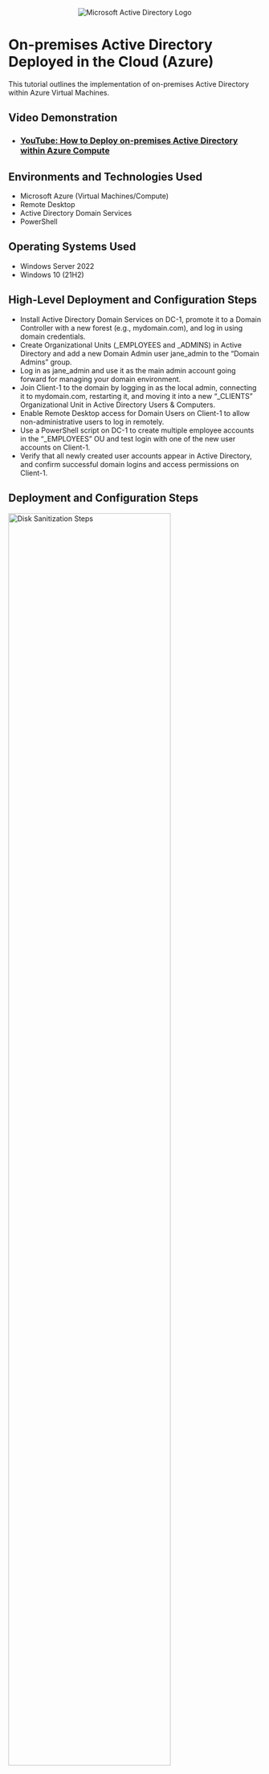 <p align="center">
<img src="https://i.imgur.com/pU5A58S.png" alt="Microsoft Active Directory Logo"/>
</p>

<h1>On-premises Active Directory Deployed in the Cloud (Azure)</h1>
This tutorial outlines the implementation of on-premises Active Directory within Azure Virtual Machines.<br />


<h2>Video Demonstration</h2>

- ### [YouTube: How to Deploy on-premises Active Directory within Azure Compute](https://www.youtube.com/playlist?list=PLAnyL2H5UDKJMvD8S6Tw0vygNQYxSWuRe)

<h2>Environments and Technologies Used</h2>

- Microsoft Azure (Virtual Machines/Compute)
- Remote Desktop
- Active Directory Domain Services
- PowerShell

<h2>Operating Systems Used </h2>

- Windows Server 2022
- Windows 10 (21H2)

<h2>High-Level Deployment and Configuration Steps</h2>

- Install Active Directory Domain Services on DC-1, promote it to a Domain Controller with a new forest (e.g., mydomain.com), and log in using domain credentials.
- Create Organizational Units (_EMPLOYEES and _ADMINS) in Active Directory and add a new Domain Admin user jane_admin to the “Domain Admins” group.
- Log in as jane_admin and use it as the main admin account going forward for managing your domain environment.
- Join Client-1 to the domain by logging in as the local admin, connecting it to mydomain.com, restarting it, and moving it into a new “_CLIENTS” Organizational Unit in Active Directory Users & Computers.
- Enable Remote Desktop access for Domain Users on Client-1 to allow non-administrative users to log in remotely.
- Use a PowerShell script on DC-1 to create multiple employee accounts in the “_EMPLOYEES” OU and test login with one of the new user accounts on Client-1.
- Verify that all newly created user accounts appear in Active Directory, and confirm successful domain logins and access permissions on Client-1.
  
<h2>Deployment and Configuration Steps</h2>

<p>
<img src="https://github.com/user-attachments/assets/1e9a93d0-b6de-4304-8756-f4ccd8926c44" height="80%" width="80%" alt="Disk Sanitization Steps"/>
</p>
<p>
<img src="https://github.com/user-attachments/assets/d3031e7f-da26-4476-a250-f931040dc401" height="80%" width="80%" alt="Disk Sanitization Steps"/>
</p>
<p>
To begin configuring your on-premises Active Directory infrastructure, log into the DC-1 virtual machine and install the Active Directory Domain Services (AD DS) role. After installation, promote the server to a Domain Controller by creating a new forest (e.g., mydomain.com). Once the server restarts, you can log in using your domain credentials (e.g., mydomain.com\marc) to manage your new AD environment.
</p>
<br />

<p>
<img src="https://github.com/user-attachments/assets/420a5df8-32d9-49f8-9b85-0b790f6cd2ca" height="80%" width="80%" alt="Disk Sanitization Steps"/>
</p>
<p>
<img src="https://github.com/user-attachments/assets/29ddecf9-1b06-45d2-8c1d-f56beff5d678" height="80%" width="80%" alt="Disk Sanitization Steps"/>
</p>
<p>
<img src="https://github.com/user-attachments/assets/9dad8d34-5aed-46e0-8a34-02624deb9fa2" height="80%" width="80%" alt="Disk Sanitization Steps"/>
</p>
<p>
In Active Directory Users and Computers (ADUC), creating Organizational Units (OUs) like _EMPLOYEES and _ADMINS helps organize user accounts based on their roles or access levels. Within the _ADMINS OU, you create a new user account called jane_admin and assign it a secure password. After creating the account, you add jane_admin to the “Domain Admins” security group, granting it administrative privileges across the domain.
</p>
<br />

<p>
<img src="https://github.com/user-attachments/assets/ce82cbd1-d032-4f9a-84ad-c654f899e9a4" height="80%" width="80%" alt="Disk Sanitization Steps"/>
</p>
<p>
After creating the jane_admin account and adding it to the Domain Admins group, log out of DC-1 and log back in using the domain credentials for jane_admin. This account will now have administrative privileges across the domain and should be used for managing domain resources and configurations. Using a dedicated domain admin account improves security and separates administrative tasks from regular user activity.

</p>
<br />

<p>
<img src="https://github.com/user-attachments/assets/664c55bd-4216-4b6a-99e2-04a40479dd34" height="80%" width="80%" alt="Disk Sanitization Steps"/>
</p>
<p>
<img src="https://github.com/user-attachments/assets/10155ba5-95df-44c5-998e-45dba054b600" height="80%" width="80%" alt="Disk Sanitization Steps"/>
</p>
<p>
To join Client-1 to the domain, first log into the Client-1 VM as the local administrator and connect it to your domain (e.g., mydomain.com**) through the system settings. Once the computer restarts and successfully joins the domain, log into DC-1 and open **Active Directory Users and Computers (ADUC). In ADUC, create a new Organizational Unit called **\_CLIENTS** and move *Client-1* into it to organize and manage client machines more effectively.

</p>
<br />

<p>
<img src="https://github.com/user-attachments/assets/d55a74ae-d31c-4fed-933c-6a7ea06f7968" height="80%" width="80%" alt="Disk Sanitization Steps"/>
</p>
<p>
To enable Remote Desktop access for Domain Users on *Client-1*, log in as **mydomain.com\jane\_admin** and open the system properties. Navigate to the **Remote Desktop** settings and allow connections from users in the **Domain Users** group. This configuration permits standard domain users to access the machine remotely, which is useful for testing logins and supporting end users in a real-world environment.

</p>
<br />

<p>
<img src="https://github.com/user-attachments/assets/ad5a310c-3ec9-4f69-9802-7c7c5faec083" height="80%" width="80%" alt="Disk Sanitization Steps"/>
</p>
<p>
<img src="https://github.com/user-attachments/assets/9d5d224c-dd75-42a6-9459-913000b87903" height="80%" width="80%" alt="Disk Sanitization Steps"/>
</p>
<p>
On DC-1, launch PowerShell ISE as an administrator and use a script to automatically generate multiple employee user accounts in the _EMPLOYEES Organizational Unit. Once the script runs, verify the new accounts in Active Directory Users and Computers (ADUC). Then, switch to Client-1 and attempt to log in using one of the newly created accounts to confirm proper domain authentication. 

</p>
<br />
<p>
<img src="https://github.com/user-attachments/assets/b948aa62-373f-4035-a8a3-229b94573d0c" height="80%" width="80%" alt="Disk Sanitization Steps"/>
</p>
<p>
<img src="https://github.com/user-attachments/assets/659e7858-c497-4b3a-83a4-a42cf69a3336" height="80%" width="80%" alt="Disk Sanitization Steps"/>
</p>
<p>
After running the PowerShell script to create user accounts, open Active Directory Users and Computers (ADUC) on DC-1 to ensure all accounts are correctly listed under the _EMPLOYEES OU. Then, on Client-1, test logging in with several of the new accounts to verify that they are recognized by the domain. Confirm that each user can log in successfully and that appropriate access permissions are applied.

</p>
<br />
